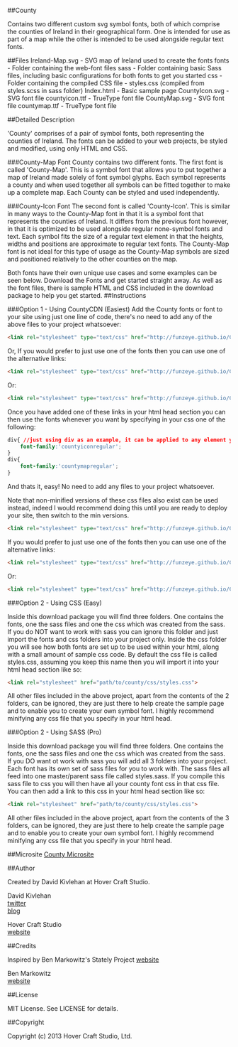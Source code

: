 ##County

Contains two different custom svg symbol fonts, both of which comprise the counties of Ireland in their geographical form. One is intended for use as part of a map while the other is intended to be used alongside regular text fonts.

##Files
    Ireland-Map.svg - SVG map of Ireland used to create the fonts
    fonts           - Folder containing the web-font files
    sass            - Folder containing basic Sass files, including basic configurations for both fonts to get you started
    css             - Folder containing the compiled CSS file - styles.css (compiled from styles.scss in sass folder)
    Index.html      - Basic sample page
    CountyIcon.svg  - SVG font file
    countyicon.ttf  - TrueType font file
    CountyMap.svg   - SVG font file
    countymap.ttf   - TrueType font file

##Detailed Description

'County' comprises of a pair of symbol fonts, both representing the counties of Ireland. The fonts can be added to your web projects, be styled and modified, using only HTML and CSS. 

###County-Map Font
County contains two different fonts. The first font is called 'County-Map'. This is a symbol font that allows you to put together a map of Ireland made solely of font symbol glyphs. Each symbol represents a county and when used together all symbols can be fitted together to make up a complete map. Each County can be styled and used independently.

###County-Icon Font
The second font is called 'County-Icon'. This is similar in many ways to the County-Map font in that it is a symbol font that represents the counties of Ireland. It differs from the previous font however, in that it is optimized to be used alongside regular none-symbol fonts and text. Each symbol fits the size of a regular text element in that the heights, widths and positions are approximate to regular text fonts. The County-Map font is not ideal for this type of usage as the County-Map symbols are sized and positioned relatively to the other counties on the map. 

Both fonts have their own unique use cases and some examples can be seen below. Download the Fonts and get started straight away. As well as the font files, there is sample HTML and CSS included in the download package to help you get started.
##Instructions

###Option 1 - Using CountyCDN (Easiest)
Add the County fonts or font to your site using just one line of code, there's no need to add any of the above files to your project whatsoever:
```html
<link rel="stylesheet" type="text/css" href="http://funzeye.github.io/County/CountyCDN/css/county-fonts.min.css">
```
Or,
If you would prefer to just use one of the fonts then you can use one of the alternative links:
```html
<link rel="stylesheet" type="text/css" href="http://funzeye.github.io/County/CountyCDN/css/county-map-font.min.css">
```
Or:
```html
<link rel="stylesheet" type="text/css" href="http://funzeye.github.io/County/CountyCDN/css/county-icon-font.min.css">
```

Once you have added one of these links in your html head section you can then use the fonts whenever you want by specifying in your css one of the following:
```css
div{ //just using div as an example, it can be applied to any element you wish
	font-family:'countyiconregular';
}
div{
	font-family:'countymapregular';
}
```
And thats it, easy! No need to add any files to your project whatsoever. 

Note that non-minified versions of these css files also exist can be used instead, indeed I would recommend doing this until you are ready to deploy your site, then switch to the min versions.
```html
<link rel="stylesheet" type="text/css" href="http://funzeye.github.io/County/CountyCDN/css/county-fonts.css">
```
If you would prefer to just use one of the fonts then you can use one of the alternative links:
```html
<link rel="stylesheet" type="text/css" href="http://funzeye.github.io/County/CountyCDN/css/county-map-font.css">
```
Or:
```html
<link rel="stylesheet" type="text/css" href="http://funzeye.github.io/County/CountyCDN/css/county-icon-font.css">
```

###Option 2 - Using CSS (Easy)

Inside this download package you will find three folders. One contains the fonts, one the sass files and one the css which was created from the sass. If you do NOT want to work with sass you can ignore this folder and just import the fonts and css folders into your project only. Inside the css folder you will see how both fonts are set up to be used within your html, along with a small amount of sample css code.
By default the css file is called styles.css, assuming you keep this name then you will import it into your html head section like so:
    
```html
<link rel="stylesheet" href="path/to/county/css/styles.css">
```
All other files included in the above project, apart from the contents of the 2 folders, can be ignored, they are just there to help create the sample page and to enable you to create your own symbol font.
I highly recommend minifying any css file that you specify in your html head.

###Option 2 - Using SASS (Pro)

Inside this download package you will find three folders. One contains the fonts, one the sass files and one the css which was created from the sass. If you DO want ot work with sass you will add all 3 folders into your project. Each font has its own set of sass files for you to work with. The sass files all feed into one master/parent sass file called styles.sass. If you compile this sass file to css you will then have all your county font css in that css file. You can then add a link to this css in your html head section like so:
    
```html
<link rel="stylesheet" href="path/to/county/css/styles.css">
```
All other files included in the above project, apart from the contents of the 3 folders, can be ignored, they are just there to help create the sample page and to enable you to create your own symbol font.
I highly recommend minifying any css file that you specify in your html head.


##Microsite
[County Microsite](https://funzeye.github.com/County/)

##Author

Created by David Kivlehan at Hover Craft Studio. 

David Kivlehan   
[twitter](http://www.twitter.com/funzeye)  
[blog](http://hovercraftie.tumblr.com/)  

Hover Craft Studio  
[website](http://www.hovercraftstudio.ie/) 

##Credits

Inspired by Ben Markowitz's Stately Project
[website](http://intridea.github.io/stately/)

Ben Markowitz   
[website](http://www.benmarkowitz.com)  

##License

MIT License. See LICENSE for details.

##Copyright

Copyright (c) 2013 Hover Craft Studio, Ltd.
